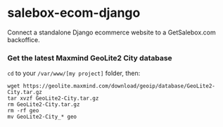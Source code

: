salebox-ecom-django
===================

Connect a standalone Django ecommerce website to a GetSalebox.com backoffice.

### Get the latest Maxmind GeoLite2 City database

`cd` to your `/var/www/[my project]` folder, then:

    wget https://geolite.maxmind.com/download/geoip/database/GeoLite2-City.tar.gz
    tar xvzf GeoLite2-City.tar.gz
    rm GeoLite2-City.tar.gz
    rm -rf geo
    mv GeoLite2-City_* geo